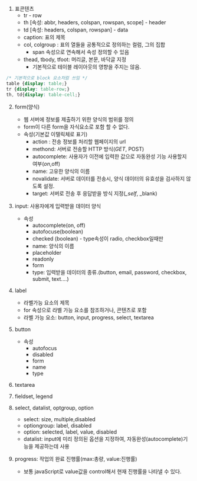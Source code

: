 1. 표콘텐츠
    - tr - row
    - th [속성: abbr, headers, colspan, rowspan, scope] - header
    - td [속성: headers, colspan, rowspan] - data
    - caption: 표의 제목
    - col, colgroup : 표의 열들을 공통적으로 정의하는 컬럼, 그의 집합
        - span 속성으로 연속해서 속성 정의할 수 있음
    - thead, tbody, tfoot: 머리글, 본문, 바닥글 지정
        - 기본적으로 테이블 레이아웃의 영향을 주지는 않음.
    
```css
/* 기본적으로 block 요소처럼 쓰임 */
table {display: table;}
tr {display: table-row;}
th, td{display: table-cell;}
```

2. form(양식)
    - 웹 서버에 정보를 제출하기 위한 양식의 범위를 정의
    - form이 다른 form을 자식요소로 포함 할 수 없다.
    - 속성(기본값 이탤릭체로 표기)
        - action : 전송 정보를 처리할 웹페이지의 url
        - methond: 서버로 전송할 HTTP 방식(*GET*, POST)
        - autocomplete: 사용자가 이전에 입력한 값으로 자동완성 기능 사용할지 여부(*on*,off)
        - name: 고유한 양식의 이름
        - novalidate: 서버로 데이터를 전송시, 양식 데이터의 유효성을 검사하지 않도록 설정.
        - target: 서버로 전송 후 응답받을 방식 지정(*_self*, _blank)


3. input: 사용자에게 입력받을 데이터 양식
    - 속성
        - autocomplete(on, off)
        - autofocuse(boolean)
        - checked (boolean) - type속성이 radio, checkbox일때만
        - name: 양식의 이름
        - placeholder
        - readonly
        - form
        - type: 입력받을 데이터의 종류.(button, email, password, checkbox, submit, text....)

4. label
    - 라벨가능 요소의 제목
    - for 속성으로 라벨 가능 요소를 참조하거나, 콘텐츠로 포함
    - 라벨 가능 요소: button, input, progress, select, textarea

5. button
    - 속성
        - autofocus
        - disabled
        - form
        - name
        - type

6. textarea 
7. fieldset, legend
8. select, datalist, optgroup, option
    - select: size, multiple,disabled
    - optiongroup: label, disabled
    - option: selected, label, value, disabled 
    - datalist: input에 미리 정의된 옵션을 지정하여, 자동완성(autocomplete)기능을 제공하는데 사용
9. progress: 작업의 완료 진행률(max:총량, value:진행률)
    - 보통 javaScript로 value값을 control해서 현재 진행률을 나타낼 수 있다.